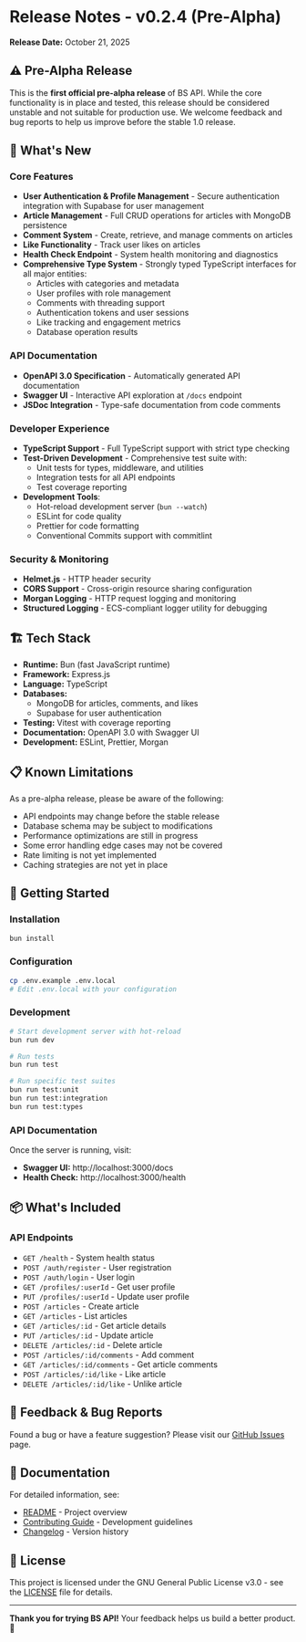 # Release Notes - v0.2.4 (Pre-Alpha)

**Release Date:** October 21, 2025

## ⚠️ Pre-Alpha Release

This is the **first official pre-alpha release** of BS API. While the core functionality is in place and tested, this release should be considered unstable and not suitable for production use. We welcome feedback and bug reports to help us improve before the stable 1.0 release.

## 🎉 What's New

### Core Features

- **User Authentication & Profile Management** - Secure authentication integration with Supabase for user management
- **Article Management** - Full CRUD operations for articles with MongoDB persistence
- **Comment System** - Create, retrieve, and manage comments on articles
- **Like Functionality** - Track user likes on articles
- **Health Check Endpoint** - System health monitoring and diagnostics
- **Comprehensive Type System** - Strongly typed TypeScript interfaces for all major entities:
  - Articles with categories and metadata
  - User profiles with role management
  - Comments with threading support
  - Authentication tokens and user sessions
  - Like tracking and engagement metrics
  - Database operation results

### API Documentation

- **OpenAPI 3.0 Specification** - Automatically generated API documentation
- **Swagger UI** - Interactive API exploration at `/docs` endpoint
- **JSDoc Integration** - Type-safe documentation from code comments

### Developer Experience

- **TypeScript Support** - Full TypeScript support with strict type checking
- **Test-Driven Development** - Comprehensive test suite with:
  - Unit tests for types, middleware, and utilities
  - Integration tests for all API endpoints
  - Test coverage reporting
- **Development Tools**:
  - Hot-reload development server (`bun --watch`)
  - ESLint for code quality
  - Prettier for code formatting
  - Conventional Commits support with commitlint

### Security & Monitoring

- **Helmet.js** - HTTP header security
- **CORS Support** - Cross-origin resource sharing configuration
- **Morgan Logging** - HTTP request logging and monitoring
- **Structured Logging** - ECS-compliant logger utility for debugging

## 🏗️ Tech Stack

- **Runtime:** Bun (fast JavaScript runtime)
- **Framework:** Express.js
- **Language:** TypeScript
- **Databases:**
  - MongoDB for articles, comments, and likes
  - Supabase for user authentication
- **Testing:** Vitest with coverage reporting
- **Documentation:** OpenAPI 3.0 with Swagger UI
- **Development:** ESLint, Prettier, Morgan

## 📋 Known Limitations

As a pre-alpha release, please be aware of the following:

- API endpoints may change before the stable release
- Database schema may be subject to modifications
- Performance optimizations are still in progress
- Some error handling edge cases may not be covered
- Rate limiting is not yet implemented
- Caching strategies are not yet in place

## 🚀 Getting Started

### Installation

```bash
bun install
```

### Configuration

```bash
cp .env.example .env.local
# Edit .env.local with your configuration
```

### Development

```bash
# Start development server with hot-reload
bun run dev

# Run tests
bun run test

# Run specific test suites
bun run test:unit
bun run test:integration
bun run test:types
```

### API Documentation

Once the server is running, visit:

- **Swagger UI:** http://localhost:3000/docs
- **Health Check:** http://localhost:3000/health

## 📦 What's Included

### API Endpoints

- `GET /health` - System health status
- `POST /auth/register` - User registration
- `POST /auth/login` - User login
- `GET /profiles/:userId` - Get user profile
- `PUT /profiles/:userId` - Update user profile
- `POST /articles` - Create article
- `GET /articles` - List articles
- `GET /articles/:id` - Get article details
- `PUT /articles/:id` - Update article
- `DELETE /articles/:id` - Delete article
- `POST /articles/:id/comments` - Add comment
- `GET /articles/:id/comments` - Get article comments
- `POST /articles/:id/like` - Like article
- `DELETE /articles/:id/like` - Unlike article

## 🐛 Feedback & Bug Reports

Found a bug or have a feature suggestion? Please visit our [GitHub Issues](https://github.com/Blich-Studio/bs-api/issues) page.

## 📖 Documentation

For detailed information, see:

- [README](README.md) - Project overview
- [Contributing Guide](CONTRIBUTING.md) - Development guidelines
- [Changelog](CHANGELOG.md) - Version history

## 📄 License

This project is licensed under the GNU General Public License v3.0 - see the [LICENSE](LICENSE) file for details.

---

**Thank you for trying BS API!** Your feedback helps us build a better product. 🙌
